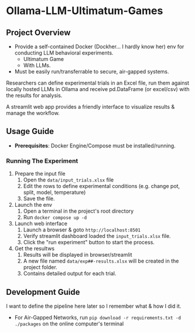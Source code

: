 # Ollama-LLM-Ultimatum-Games
[//]: # (Better title: LLM Game Theory Sandbox? TODO: change project title.)

## Project Overview
* Provide a self-contained Docker (Dockher... I hardly know her) env for conducting LLM behavioral experiments.
  * Ultimatum Game
  * With LLMs.
* Must be easily run/transferrable to secure, air-gapped systems.

Researchers can define experimental trials in an Excel file, run them against locally hosted LLMs in Ollama
and receive pd.DataFrame (or excel/csv) with the results for analysis.

A streamlit web app provides a friendly interface to visualize results & manage the workflow.

## Usage Guide
* **Prerequisites**: Docker Engine/Compose must be installed/running.

### Running The Experiment
1. Prepare the input file
   1. Open the `data/input_trials.xlsx` file
   2. Edit the rows to define experimental conditions (e.g. change pot, split, model, temperature)
   3. Save the file.
1. Launch the env
   1. Open a terminal in the project's root directory
   2. Run `docker compose up -d`
1. Launch web interface
   1. Launch a browser & goto `http://localhost:8501`
   1. Verify streamlit dashboard loaded the `input_trials.xlsx` file.
   1. Click the "run experiment" button to start the process.
1. Get the resultws
   1. Results will be displayed in browser/streamlit
   1. A new file named `data/exp##-results.xlsx` will be created in the project folder.
   1. Contains detailed output for each trial. 

## Development Guide
I want to define the pipeline here later so I remember what & how I did it.

* For Air-Gapped Networks, run `pip download -r requirements.txt -d ./packages` on the online computer's terminal